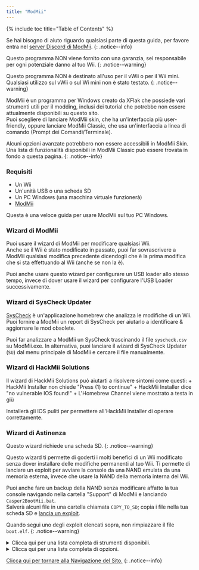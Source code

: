 ```yaml
---
title: "ModMii"
---
```


{% include toc title="Table of Contents" %}

Se hai bisogno di aiuto riguardo qualsiasi parte di questa guida, per favore entra nel [server Discord di ModMii](https://discord.gg/cMnBRACQwQ).
{: .notice--info}

Questo programma NON viene fornito con una garanzia, sei responsabile per ogni potenziale danno al tuo Wii.
{: .notice--warning}

Questo programma NON è destinato all'uso per il vWii o per il Wii mini. Qualsiasi utilizzo sul vWii o sul Wi mini non è stato testato.
{: .notice--warning}

ModMii è un programma per Windows creato da XFlak che possiede vari strumenti utili per il modding, inclusi dei tutorial che potrebbe non essere attualmente disponibili su questo sito.<br> Puoi scegliere di lanciare ModMii skin, che ha un'interfaccia più user-friendly, oppure lanciare ModMii Classic, che usa un'interfaccia a linea di comando (Prompt dei Comandi/Terminale).

Alcuni opzioni avanzate potrebbero non essere accessibili in ModMii Skin. Una lista di funzionalità disponibili in ModMii Classic può essere trovata in fondo a questa pagina.
{: .notice--info}

### Requisiti

* Un Wii
* Un'unità USB o una scheda SD
* Un PC Windows (una macchina virtuale funzionerà)
* [ModMii](https://modmii.github.io/)

Questa è una veloce guida per usare ModMii sul tuo PC Windows.

### Wizard di ModMii

Puoi usare il wizard di ModMii per modificare qualsiasi Wii. <br> Anche se il Wii è stato modificato in passato, puoi far sovrascrivere a ModMii qualsiasi modifica precedente dicendogli che è la prima modifica che si sta effettuando al Wii (anche se non la è).

Puoi anche usare questo wizard per configurare un USB loader allo stesso tempo, invece di dover usare il wizard per configurare l'USB Loader successivamente.

### Wizard di SysCheck Updater

[SysCheck](syscheck) è un'applicazione homebrew che analizza le modifiche di un Wii. <br> Puoi fornire a ModMii un report di SysCheck per aiutarlo a identificare & aggiornare le mod obsolete.

Puoi far analizzare a ModMii un SysCheck trascinando il file `syscheck.csv` su ModMii.exe. In alternativa, puoi lanciare il wizard di SysCheck Updater (`SU`) dal menu principale di ModMii e cercare il file manualmente.

### Wizard di HackMii Solutions

Il wizard di HackMii Solutions può aiutarti a risolvere sintomi come questi:
    + HackMii Installer non chiede "Press (1) to continue"
    + HackMii Installer dice "no vulnerable IOS found!"
    + L'Homebrew Channel viene mostrato a testa in giù

Installerà gli IOS puliti per permettere all'HackMii Installer di operare correttamente.

### Wizard di Astinenza

Questo wizard richiede una scheda SD.
{: .notice--warning}

Questo wizard ti permette di goderti i molti benefici di un Wii modificato senza dover installare delle modifiche permanenti al tuo Wii. Ti permette di lanciare un exploit per avviare la console da una NAND emulata da una memoria esterna, invece che usare la NAND della memoria interna del Wii.

Puoi anche fare un backup della NAND senza modificare affatto la tua console navigando nella cartella "Support" di ModMii e lanciando `Casper2BootMii.bat`. <br> Salverà alcuni file in una cartella chiamata `COPY_TO_SD`; copia i file nella tua scheda SD e [lancia un exploit](get-started).

Quando segui uno degli exploit elencati sopra, non rimpiazzare il file `boot.elf`.
{: .notice--warning}


<details id="Modmii-Tools" class="notice--info" markdown="1">
<summary><a>Clicca qui per una lista completa di strumenti disponibili.</a></summary>

| Strumento                                                                                    | Descrizione                                                                                                                                                                                                                                                                  |
| -------------------------------------------------------------------------------------------- | ---------------------------------------------------------------------------------------------------------------------------------------------------------------------------------------------------------------------------------------------------------------------------- |
| W = Wizard di ModMii <-- Inizia qui per modificare il tuo Wii!                               | Questa opzions può essere usata per modificare il tuo Wii per la prima volta o per modificare un Wii che è già stato modificato in precedenza.                                                                                                                               |
| SU = Wizard di SysCheck Updater (aggiorna solo le modifiche obsolete)                        | Questa optione è utile per coloro che hanno vecchia modifiche installate sul loro Wii come DarkCorp/Ciosspaghetti che può potenzialmente causare problemi per il custom firmware homebrew di ultima versione.                                                                |
| U = Wizard di Configuratione di USB-Loader                                                   | Questa opzione di aiuterà a configurare correttamente il tuo USB loader per essere capace di caricare backup di dischi da una scheda SD o unità USB.                                                                                                                         |
| H = Wizard di HackMii Solutions (HBC a testa in giù\Soluzione No Vulnerable IOS)            | Questa options è utile per coloro che stanno avendo problemi nel far funzionare HackMii Installer, o se hanno semplicemente l'homebrew channel a testa in giù, o se DarkCorp/Ciosspaghetti era installato e non c'era nessun homebrew channel.                               |
| AW = Wizard di Astinenza (Modifiche Wii non permanenti)                                      | Questa opzione è utile per coloro che non vogliono effettuare delle modifiche permanenti al loro Wii ma vogliono comunque avere alcuni dei benefici offerti dal software homebrew.                                                                                           |
| RC = Wizard del Cambio di Regione                                                            | Questa opzione può essere usata per cambiare la regione del tuo Wii senza brickarlo (questa è la miglior guida del cambio di regione internet!).                                                                                                                             |
| S = Installazione di SNEEK, Creatore\Modificatore di EmuNAND, Estrattore di Massa di Giochi | Questa opzione ti aiuterà a configurare correttamente un EmuNAND (cioè neek2o) sulla tua scheda SD o unità USB. i benefici dell'Emunand includono spazio extra per i salvataggi dei giochi o canali. e il beneficio di non effettuare alcuna modifica permanente al tuo Wii. |
| F = apri un File o Cartella con ModMii per molte altre funzioni!                             | Questa opzione è uno strumento avanzato specialmente utile per gli sviluppatori.                                                                                                                                                                                             |
| 1 = Scarica Pagina 1 (Menu di Sistema, IOS, MIOS, Canali etc.)                               | Questa opzione apre la prima pagina di download che include le parti fondamentali del menu di sistema (scaricate dal NUS).                                                                                                                                                   |
| 2 = Scarica Pagina 2 (Applicazioni, File USB-Loader, CheatCodes etc.)                        | Questa opzione apre la seconda pagina di download che include exploit utili e applicazioni per il tuo Wii che includono anche applicazioni per il PC.                                                                                                                        |
| 3 = Scarica Pagina 3 (Temi del Menu di Sistema)                                              | Questa opzione apre la terza pagina di download che include alcuni temi del menu di sistema ed elementi richiesti per installare un tema del menu sistema (le applicazioni di base sono scaricate dal NUS).                                                                  |
| 4 = Scarica Pagina 4 (cIOS e cMIOS)                                                          | Questa opzione apre la quarta pagina di download che include cIOS e cMIOS per l'uso di USB loaders. È consigliato installare solamente i cIOS a meno che non voglia fare del testing.                                                                                        |
| A = Download Avanazati e Creatore di Forwarder DOL\ISO                                      | Questa opzione è uno strumento avanzato usato per personalizzare ulteriormente i download o per permetterti di creare il tuo file eseguibile dol utile per i forwarder (canali sul menu di sistema per accedere applicazioni del Wii).                                       |
| L = Carica Coda di Download                                                                  | Questa opzione scaricherò tutti i titoli richiesti per il menu di sistema del Wii (titoli scaricato dal NUS)                                                                                                                                                                 |
| C = Crea File di Configurazione per BootMii, Wad Manager o Multi-Mod Manager                 | Questa opzione ti aiuterà a creare i file di configurazione richiesti per certe applicazioni.                                                                                                                                                                                |
| FC = File Cleanup & App Updater: aggiorna applcazioni e/o rimuovi file non necessari         | Questa opzione è utile per coloro che vogliono ripulire la loro scheda SD o unità USB da applicazioni obsolete, inutili, o comunque deprecate.                                                                                                                               |
| M = Modalità ModMii Skiin: usa il tuo mouse invece della tastiera!                           | Questa opzione lancerà la versione skin di ModMii. Alcuni opzioni avanzate potrebbero non essere accessibili in ModMii Skin.                                                                                                                                                 |

</details>

<details id="Modmii-Options" class="notice--info" markdown="1">
<summary><a>Clicca qui per una lista completa di opzioni.</a></summary>

| Opzione                                                                           | Descrizione                                                                                                                  |
| --------------------------------------------------------------------------------- | ---------------------------------------------------------------------------------------------------------------------------- |
| D = Cambia lettera dell'unità:                                                    | Cambia dove i file della tua scheda SD sono salvati.                                                                         |
| DU = Cambia lettera dell'unità per USB:                                           | Cambia dove i file della tua unità USB sono salvati.                                                                         |
| d2x = cambia la versione del cIOS d2x generato:                                   | Cambia la versione del cios che ModMii scarica.                                                                              |
| H = Hermes cIOS (202 & 222-224) sarà anche consigliato                            | Permette agli IOS di essere consigliati e scaricare nel syscheck updater (starà stubbed se disattivato).                     |
| CM = cMIOS inclusi nei cIOS consigliati                                           | Permette ai cMIOS di essere consigliati e scaricati nel syscheck updater (installerà i MIOS stock se disabilitato).          |
| E = Protezione Brick Extra nelle Guide dei Wizard ModMii                          | Permette agli IOS della protezione extra dai brick di ModMii essere consigliati e usati nello strumento di syscheck updater. |
| U = Aggiorna IOS. Wizard/SysCheck-Updater aggiorna gli IOS attivi                 | Aggiorna gli IOS esistenti alla versione più recente disponibile sul NUS.                                                    |
| AU = Gli aggiornamenti automatici salteranno il controllo se presenti nella cache | Salterà il download dei file se già nella code.                                                                              |
| FWD = Installa Forwarder dell'USB-Loader nelle Guide dei Wizard di ModMii         | Includerà il file wad del forwarder dell'USB loader nelle guide dei wizard degli USB loader.                                 |
| PC = Posizione di Salvataggio Programmi PC                                        | Cambia la posizione di salvataggio per i programmi PC scaricabili.                                                           |
| RS = Root Save: Salva IOS/MIOS sul root invece che nella cartella dei WAD         | Saves IOSs\MIOSs to Root instead of WAD Folder.                                                                             |
| 1 = Do not Keep 00000001 or NUS Folders for IOSs\MIOSs\SMs etc                  | Deletes the folder used for compiling the wad file and just gives you the wad file.                                          |
| n2o = neek2o - build mod of s\uneek instead of original                          | Uses a better modified version of neek2o in the EmuNAND builder.                                                             |
| SSD = SNEEK and SNEEK+DI SD Access                                                | Allows for SNEEK and SNEEK+DI access on the SD card.                                                                         |
| F = Font.bin Colour for SNEEK/UNEEK                                               | Changes the font color for neek2o.                                                                                           |
| SV = SNEEK Verbose Output                                                         | Displays extra information regarding EmuNAND.                                                                                |
| V = Verbose for ModMii Skin & nandBinCheck                                        | Displays another window with extra information regarding a nand check.                                                       |
| SO = Play sound at Finish                                                         | Plays a fun jingle after a successful download.                                                                              |
| A = Auto-Update ModMii at program start                                           | Will automatically check for updates when ModMii is launched.                                                                |
| N = Check for New versions of ModMii right now                                    | Will check online for a ModMii update.                                                                                       |

</details>

[Clicca qui per tornare alla Navigazione del Sito.](navigazione-sito)
{: .notice--info}
